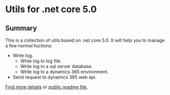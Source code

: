 # Utils for .net core 5.0
## Summary
This is a collection of utils based on .net core 5.0. It will help you to manage a few normal fuctions:
- Write log.
  - Write log to log file.
  - Write log to a sql server database.
  - Write log to a dynamics 365 environment.
- Send request to dynamics 365 web api.

[Find more details](https://raw.githubusercontent.com/RogerMSCN/public/main/Public%20Documents/Utils.NetCore.md) or [public readme file.](https://github.com/RogerMSCN/public/blob/main/Public%20Documents/Utils.NetCore.md)